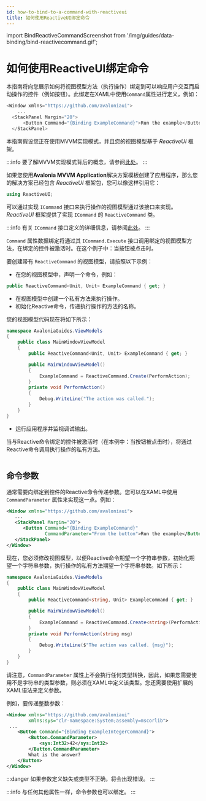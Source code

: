 ```yaml
---
id: how-to-bind-to-a-command-with-reactiveui
title: 如何使用ReactiveUI绑定命令
---
```


import BindReactiveCommandScreenshot from '/img/guides/data-binding/bind-reactivecommand.gif';

# 如何使用ReactiveUI绑定命令

本指南将向您展示如何将视图模型方法（执行操作）绑定到可以响应用户交互而启动操作的控件（例如按钮）。此绑定在XAML中使用`Command`属性进行定义，例如：

```csharp
<Window xmlns="https://github.com/avaloniaui">
    ...
  <StackPanel Margin="20">
      <Button Command="{Binding ExampleCommand}">Run the example</Button>
  </StackPanel>
```

本指南假设您正在使用MVVM实现模式，并且您的视图模型基于 _ReactiveUI_ 框架。

:::info
要了解MVVM实现模式背后的概念，请参阅[此处](../../concepts/the-mvvm-pattern/)。
:::

如果您使用**Avalonia MVVM Application**解决方案模板创建了应用程序，那么您的解决方案已经包含 _ReactiveUI_ 框架包，您可以像这样引用它：

```csharp
using ReactiveUI;
```

可以通过实现 `ICommand` 接口来执行操作的视图模型通过该接口来实现。_ReactiveUI_ 框架提供了实现 `ICommand` 的 `ReactiveCommand` 类。

:::info
有关 `ICommand` 接口定义的详细信息，请参阅[此处](https://docs.microsoft.com/en-gb/dotnet/api/system.windows.input.icommand?view=netstandard-2.0)。
:::

`Command` 属性数据绑定将通过其 `ICommand.Execute` 接口调用绑定的视图模型方法，在绑定的控件被激活时。在这个例子中：当按钮被点击时。

要创建带有 `ReactiveCommand` 的视图模型，请按照以下示例：

- 在您的视图模型中，声明一个命令，例如：

```csharp
public ReactiveCommand<Unit, Unit> ExampleCommand { get; } 
```

- 在视图模型中创建一个私有方法来执行操作。
- 初始化Reactive命令，传递执行操作的方法的名称。

您的视图模型代码现在将如下所示：

```csharp
namespace AvaloniaGuides.ViewModels
{
    public class MainWindowViewModel 
    {
        public ReactiveCommand<Unit, Unit> ExampleCommand { get; }

        public MainWindowViewModel()
        {
            ExampleCommand = ReactiveCommand.Create(PerformAction);
        }
        private void PerformAction()
        {
            Debug.WriteLine("The action was called.");
        }
    }
}
```

- 运行应用程序并监视调试输出。

当与Reactive命令绑定的控件被激活时（在本例中：当按钮被点击时），将通过Reactive命令调用执行操作的私有方法。

<img src={BindReactiveCommandScreenshot} alt=""/>

## 命令参数

通常需要向绑定到控件的Reactive命令传递参数。您可以在XAML中使用 `CommandParameter` 属性来实现这一点。例如：

```xml
<Window xmlns="https://github.com/avaloniaui">
   ...
   <StackPanel Margin="20">
      <Button Command="{Binding ExampleCommand}"
              CommandParameter="From the button">Run the example</Button>
   </StackPanel>
</Window>
```

现在，您必须修改视图模型，以便Reactive命令期望一个字符串参数，初始化期望一个字符串参数，执行操作的私有方法期望一个字符串参数。如下所示：

```csharp
namespace AvaloniaGuides.ViewModels
{
    public class MainWindowViewModel 
    {
        public ReactiveCommand<string, Unit> ExampleCommand { get; }

        public MainWindowViewModel()
        {
            ExampleCommand = ReactiveCommand.Create<string>(PerformAction);
        }
        private void PerformAction(string msg)
        {
            Debug.WriteLine($"The action was called. {msg}");
        }
    }
}
```

请注意，`CommandParameter` 属性上不会执行任何类型转换，因此，如果您需要使用不是字符串的类型参数，则必须在XAML中定义该类型。您还需要使用扩展的XAML语法来定义参数。

例如，要传递整数参数：

```xml
<Window xmlns="https://github.com/avaloniaui"
        xmlns:sys="clr-namespace:System;assembly=mscorlib">
 ...   
    <Button Command="{Binding ExampleIntegerCommand}">
        <Button.CommandParameter>
            <sys:Int32>42</sys:Int32>
        </Button.CommandParameter>
        What is the answer?
    </Button>
</Window>
```

:::danger
如果参数定义缺失或类型不正确，将会出现错误。
:::

:::info
与任何其他属性一样，命令参数也可以绑定。
:::
